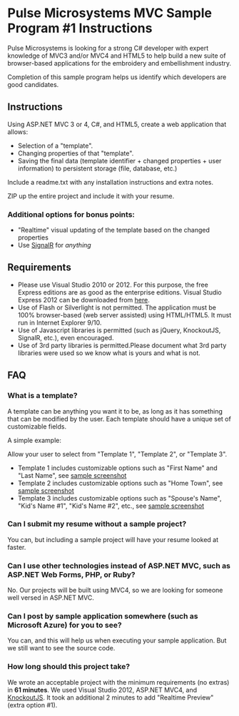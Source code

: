 # Pulse Microsystems MVC Sample Program #1 Instructions

Pulse Microsystems is looking for a strong C# developer with expert knowledge of MVC3 and/or MVC4 and HTML5 to help
build a new suite of browser-based applications for the embroidery and embellishment industry.

Completion of this sample program helps us identify which developers are good candidates.

## Instructions

Using ASP.NET MVC 3 or 4, C#, and HTML5, create a web application that allows:

* Selection of a "template".
* Changing properties of that "template".
* Saving the final data (template identifier + changed properties + user information) to persistent storage (file, database, etc.)

Include a readme.txt with any installation instructions and extra notes.

ZIP up the entire project and include it with your resume.

### Additional options for bonus points:

* "Realtime" visual updating of the template based on the changed properties
* Use [SignalR](https://github.com/SignalR/SignalR) for *anything*

## Requirements

* Please use Visual Studio 2010 or 2012. For this purpose, the free Express editions are as good as the enterprise editions. Visual Studio Express 2012 can be downloaded from [here](http://www.microsoft.com/visualstudio/eng/products/visual-studio-express-products).
* Use of Flash or Silverlight is not permitted. The application must be 100% browser-based (web server assisted) using HTML/HTML5. It must run in Internet Explorer 9/10.
* Use of Javascript libraries is permitted (such as jQuery, KnockoutJS, SignalR, etc.), even encouraged.
* Use of 3rd party libraries is permitted.Please document what 3rd party libraries were used so we know what is yours and what is not.

## FAQ

### What is a template?

A template can be anything you want it to be, as long as it has something that can be modified by the user. Each template should have a unique set of customizable fields.

A simple example:

Allow your user to select from "Template 1", "Template 2", or "Template 3".

* Template 1 includes customizable options such as "First Name" and "Last Name", see [sample screenshot](https://github.com/pulsemicro/mvc-sample-1-instructions/blob/master/MvcSample1-Template1.PNG)
* Template 2 includes customizable options such as "Home Town", see [sample screenshot](https://github.com/pulsemicro/mvc-sample-1-instructions/blob/master/MvcSample1-Template2.PNG)
* Template 3 includes customizable options such as "Spouse's Name", "Kid's Name #1", "Kid's Name #2", etc., see [sample screenshot](https://github.com/pulsemicro/mvc-sample-1-instructions/blob/master/MvcSample1-Template3.PNG)

### Can I submit my resume without a sample project?

You can, but including a sample project will have your resume looked at faster.

### Can I use other technologies instead of ASP.NET MVC, such as ASP.NET Web Forms, PHP, or Ruby?

No. Our projects will be built using MVC4, so we are looking for someone well versed in ASP.NET MVC.

### Can I post by sample application somewhere (such as Microsoft Azure) for you to see?

You can, and this will help us when executing your sample application. But we still want to see the source code.

### How long should this project take?

We wrote an acceptable project with the minimum requirements (no extras) in **61 minutes**. We used Visual Studio 2012, ASP.NET MVC4, and [KnockoutJS](http://knockoutjs.com/).  It took an additional 2 minutes to add "Realtime Preview" (extra option #1).
